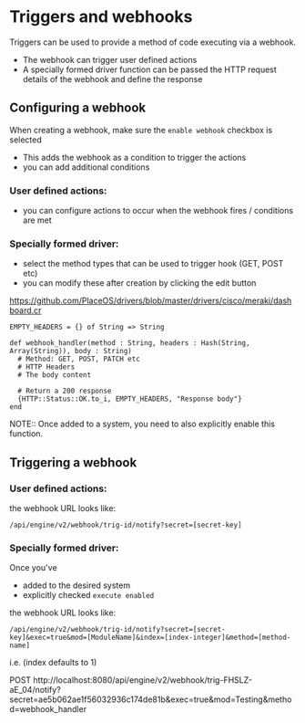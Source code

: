 # Triggers and webhooks

Triggers can be used to provide a method of code executing via a webhook.

* The webhook can trigger user defined actions
* A specially formed driver function can be passed the HTTP request details of the webhook and define the response


## Configuring a webhook

When creating a webhook, make sure the `enable webhook` checkbox is selected

* This adds the webhook as a condition to trigger the actions
* you can add additional conditions


### User defined actions:

* you can configure actions to occur when the webhook fires / conditions are met


### Specially formed driver:

* select the method types that can be used to trigger hook (GET, POST etc)
* you can modify these after creation by clicking the edit button

https://github.com/PlaceOS/drivers/blob/master/drivers/cisco/meraki/dashboard.cr

```crystal
EMPTY_HEADERS = {} of String => String

def webhook_handler(method : String, headers : Hash(String, Array(String)), body : String)
  # Method: GET, POST, PATCH etc
  # HTTP Headers
  # The body content

  # Return a 200 response
  {HTTP::Status::OK.to_i, EMPTY_HEADERS, "Response body"}
end
```

NOTE:: Once added to a system, you need to also explicitly enable this function.


## Triggering a webhook


### User defined actions:

the webhook URL looks like:

```
/api/engine/v2/webhook/trig-id/notify?secret=[secret-key]
```


### Specially formed driver:

Once you've

* added to the desired system
* explicitly checked `execute enabled`

the webhook URL looks like:

```
/api/engine/v2/webhook/trig-id/notify?secret=[secret-key]&exec=true&mod=[ModuleName]&index=[index-integer]&method=[method-name]
```

i.e. (index defaults to 1)

POST http://localhost:8080/api/engine/v2/webhook/trig-FHSLZ-aE_04/notify?secret=ae5b062ae1f56032936c174de81b&exec=true&mod=Testing&method=webhook_handler
